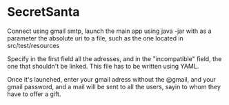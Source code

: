 # SecretSanta

Connect using gmail smtp, launch the main app using java -jar with as a parameter the absolute uri to a file,
such as the one located in src/test/resources

Specify in the first field all the adresses, and in the "incompatible" field, the one that shouldn't be linked.
This file has to be written using YAML.

Once it's launched, enter your gmail adress without the @gmail, and your gmail password, and a mail will be sent to all the users, 
sayin to whom they have to offer a gift.
